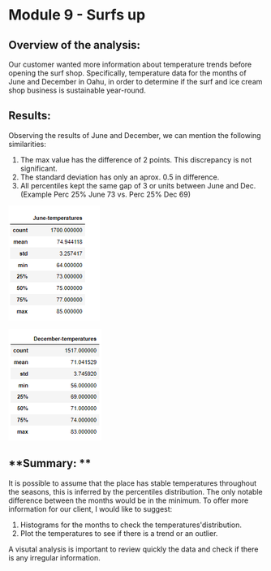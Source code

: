 # Module 9 - Surfs up

## **Overview of the analysis:**
Our customer wanted more information about temperature trends before opening the surf shop. Specifically, temperature data for the months of June and December in Oahu, in order to determine if the surf and ice cream shop business is sustainable year-round.

## **Results:**
Observing the results of June and December, we can mention the following similarities:

1) The max value has the difference of 2 points. This discrepancy is not significant.
2) The standard deviation has only an aprox. 0.5 in difference.
3) All percentiles kept the same gap of 3 or units between June and Dec. (Example Perc 25% June 73 vs. Perc 25% Dec 69)

![June Temperature Results](https://github.com/JackieCortes/surfs_up/blob/main/D1_JuneT.PNG)

![December Temperature Results](https://github.com/JackieCortes/surfs_up/blob/main/D2_DecT.PNG)


## **Summary: **

It is possible to assume that the place has stable temperatures throughout the seasons, this is inferred by the percentiles distribution.
The only notable difference between the months would be in the minimum.
To offer more information for our client, I would like to suggest:
1) Histograms for the months to check the temperatures'distribution.
2) Plot the temperatures to see if there is a trend or an outlier.

A visutal analysis is important to review quickly the data and check if there is any irregular information.
